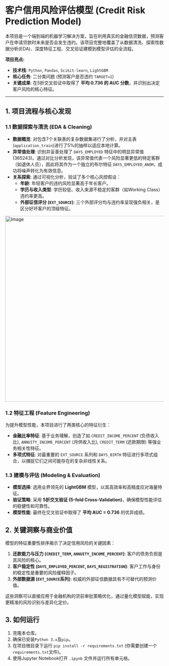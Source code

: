 # 客户信用风险评估模型 (Credit Risk Prediction Model)

本项目是一个端到端的机器学习解决方案，旨在利用真实的金融信贷数据，预测客户在申请贷款时未来是否会发生违约。该项目完整地覆盖了从数据清洗、探索性数据分析(EDA)、深度特征工程、交叉验证建模到模型评估的全流程。

**项目亮点:**
*   **技术栈**: `Python`, `Pandas`, `Scikit-learn`, `LightGBM`
*   **核心任务**: 二分类问题 (预测客户是否违约 `TARGET=1`)
*   **关键成果**: 在5折交叉验证中取得了 **平均 0.736 的 AUC 分数**，并识别出决定客户风险的核心特征。

---

## 1. 项目流程与核心发现

### 1.1 数据探索与清洗 (EDA & Cleaning)
*   **数据概览**: 对包含7个关联表的复杂数据集进行了分析，并对主表(`application_train`)进行了5%的抽样以适应本地计算。
*   **异常值处理**: 识别并妥善处理了 `DAYS_EMPLOYED` 特征中的明显异常值(365243)。通过对比分析发现，该异常值代表一个风险显著更低的特定客群（如退休人员），因此将其作为一个独立的布尔特征 `DAYS_EMPLOYED_ANOM`，成功将噪声转化为有效信息。
*   **关系探索**: 通过可视化分析，验证了多个核心风控假设：
    *   **年龄**: 年轻客户的违约风险显著高于年长客户。
    *   **学历与收入类型**: 学历较低、收入来源不稳定的客群（如Working Class）违约率更高。
    *   **外部征信评分 (`EXT_SOURCE`)**: 三个外部评分均与违约率呈现强负相关，是区分好坏客户的顶级特征。

<img width="990" height="588" alt="Image" src="https://github.com/user-attachments/assets/9860c879-98b6-4cab-a877-4e5eb23301f8" />

### 1.2 特征工程 (Feature Engineering)
为提升模型性能，本项目进行了两类核心的特征衍生：
*   **金融比率特征**: 基于业务理解，创造了如 `CREDIT_INCOME_PERCENT` (负债收入比), `ANNUITY_INCOME_PERCENT` (月供收入比), `CREDIT_TERM` (还款期限) 等强业务相关性特征。
*   **多项式特征**: 对最重要的 `EXT_SOURCE` 系列和 `DAYS_BIRTH` 特征进行多项式组合，以捕捉它们之间可能存在的复杂非线性关系。

### 1.3 建模与评估 (Modeling & Evaluation)
*   **模型选择**: 选用业界领先的 **LightGBM** 模型，以其高效率和高精度应对海量特征。
*   **验证策略**: 采用 **5折交叉验证 (5-fold Cross-Validation)**，确保模型性能评估的稳健性和可靠性。
*   **模型性能**: 最终在交叉验证中取得了 **平均 AUC = 0.736** 的优异成绩。

## 2. 关键洞察与商业价值
模型的特征重要性排序揭示了决定信用风险的关键因素：
1.  **还款能力与压力 (`CREDIT_TERM`, `ANNUITY_INCOME_PERCENT`)**: 客户的债务负担是其风险的核心。
2.  **客户稳定性 (`DAYS_EMPLOYED_PERCENT`, `DAYS_REGISTRATION`)**: 客户工作与身份的稳定性是重要的风险缓释因子。
3.  **外部数据源 (`EXT_SOURCE`系列)**: 权威的外部征信数据具有不可替代的预测价值。

这些洞察可以直接应用于金融机构的贷前审批策略优化，通过量化模型赋能，实现更精准的风险识别与差异化定价。

## 3. 如何运行
1.  克隆本仓库。
2.  确保已安装`Python 3.x`及`pip`。
3.  在项目根目录下运行 `pip install -r requirements.txt` (你需要创建一个`requirements.txt`文件)。
4.  使用Jupyter Notebook打开 `.ipynb` 文件并运行所有单元格。
